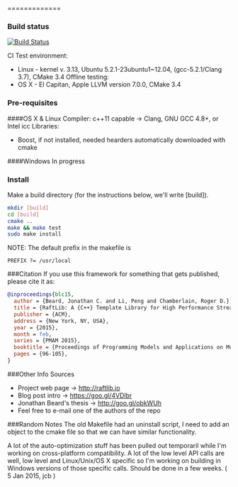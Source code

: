 

=============

### Build status
[![Build Status](https://travis-ci.org/jonathan-beard/RaftLib.svg?branch=master)](https://travis-ci.org/jonathan-beard/RaftLib)

CI Test environment:
* Linux - kernel v. 3.13, Ubuntu 5.2.1-23ubuntu1~12.04, (gcc-5.2.1/Clang 3.7), CMake 3.4
Offline testing:
* OS X - El Capitan, Apple LLVM version 7.0.0, CMake 3.4

### Pre-requisites

####OS X & Linux
Compiler: c++11 capable -> Clang, GNU GCC 4.8+, or Intel icc
Libraries: 
* Boost, if not installed, needed hearders automatically downloaded with cmake


####Windows
In progress

### Install
Make a build directory (for the instructions below, we'll 
write [build]).
```bash
mkdir [build]
cd [build]
cmake ..
make && make test
sudo make install
```
NOTE: The default prefix in the makefile is 
```
PREFIX ?= /usr/local
```
###Citation
If you use this framework for something that gets published, please cite it as:
```bibtex
@inproceedings{blc15,
  author = {Beard, Jonathan C. and Li, Peng and Chamberlain, Roger D.},
  title = {RaftLib: A {C++} Template Library for High Performance Stream Parallel Processing},
  publisher = {ACM},
  address = {New York, NY, USA},
  year = {2015},
  month = feb,
  series = {PMAM 2015},
  booktitle = {Proceedings of Programming Models and Applications on Multicores and Manycores},
  pages = {96-105},
}
```
###Other Info Sources
* Project web page -> http://raftlib.io
* Blog post intro -> https://goo.gl/4VDlbr
* Jonathan Beard's thesis -> http://goo.gl/obkWUh
* Feel free to e-mail one of the authors of the repo

###Random Notes
The old Makefile had an uninstall script, I need to add an object to the 
cmake file so that we can have similar functionality. 

A lot of the auto-optimization stuff has been pulled out temporaril while
I'm working on cross-platform compatibility. A lot of the low level API
calls are well, low level and Linux/Unix/OS X specific so I'm working on
building in Windows versions of those specific calls. Should be done
in a few weeks. ( 5 Jan 2015, jcb )
